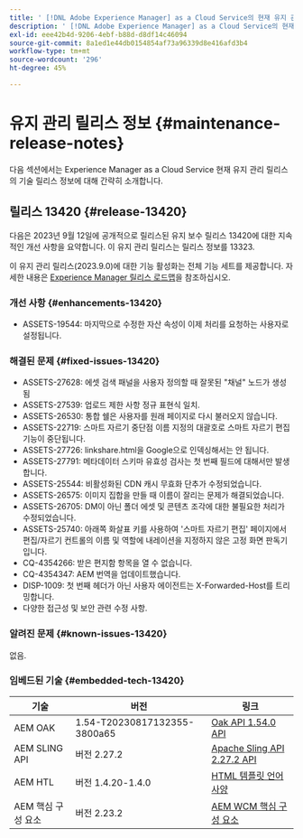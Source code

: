 ```yaml
---
title: ' [!DNL Adobe Experience Manager] as a Cloud Service의 현재 유지 관리 릴리스 정보입니다.'
description: ' [!DNL Adobe Experience Manager] as a Cloud Service의 현재 유지 관리 릴리스 정보입니다.'
exl-id: eee42b4d-9206-4ebf-b88d-d8df14c46094
source-git-commit: 8a1ed1e44db0154854af73a96339d8e416afd3b4
workflow-type: tm+mt
source-wordcount: '296'
ht-degree: 45%

---
```


# 유지 관리 릴리스 정보 {#maintenance-release-notes}

다음 섹션에서는 Experience Manager as a Cloud Service 현재 유지 관리 릴리스의 기술 릴리스 정보에 대해 간략히 소개합니다.

## 릴리스 13420 {#release-13420}

다음은 2023년 9월 12일에 공개적으로 릴리스된 유지 보수 릴리스 13420에 대한 지속적인 개선 사항을 요약합니다. 이 유지 관리 릴리스는 릴리스 정보를 13323.

이 유지 관리 릴리스(2023.9.0)에 대한 기능 활성화는 전체 기능 세트를 제공합니다. 자세한 내용은 [Experience Manager 릴리스 로드맵](https://experienceleague.adobe.com/docs/experience-manager-release-information/aem-release-updates/update-releases-roadmap.html)을 참조하십시오.

### 개선 사항 {#enhancements-13420}

- ASSETS-19544: 마지막으로 수정한 자산 속성이 이제 처리를 요청하는 사용자로 설정됩니다.

### 해결된 문제 {#fixed-issues-13420}

- ASSETS-27628: 에셋 검색 패널을 사용자 정의할 때 잘못된 &quot;채널&quot; 노드가 생성됨
- ASSETS-27539: 업로드 제한 사항 정규 표현식 일치.
- ASSETS-26530: 통합 쉘은 사용자를 원래 페이지로 다시 불러오지 않습니다.
- ASSETS-22719: 스마트 자르기 중단점 이름 지정의 대괄호로 스마트 자르기 편집 기능이 중단됩니다.
- ASSETS-27726: linkshare.html을 Google으로 인덱싱해서는 안 됩니다.
- ASSETS-27791: 메타데이터 스키마 유효성 검사는 첫 번째 필드에 대해서만 발생합니다.
- ASSETS-25544: 비활성화된 CDN 캐시 무효화 단추가 수정되었습니다.
- ASSETS-26575: 이미지 집합을 만들 때 이름이 잘리는 문제가 해결되었습니다.
- ASSETS-26705: DM이 아닌 폴더 에셋 및 콘텐츠 조각에 대한 불필요한 처리가 수정되었습니다.
- ASSETS-25740: 아래쪽 화살표 키를 사용하여 &#39;스마트 자르기 편집&#39; 페이지에서 편집/자르기 컨트롤의 이름 및 역할에 내레이션을 지정하지 않은 고정 화면 판독기입니다.
- CQ-4354266: 받은 편지함 항목을 열 수 없습니다.
- CQ-4354347: AEM 번역을 업데이트했습니다.
- DISP-1009: 첫 번째 헤더가 아닌 사용자 에이전트는 X-Forwarded-Host를 트리밍합니다.
- 다양한 접근성 및 보안 관련 수정 사항.

### 알려진 문제 {#known-issues-13420}

없음.

### 임베드된 기술 {#embedded-tech-13420}

| 기술 | 버전 | 링크 |
|---|---|---|
| AEM OAK | 1.54-T20230817132355-3800a65 | [Oak API 1.54.0 API](https://www.javadoc.io/doc/org.apache.jackrabbit/oak-api/1.54.0/index.html) |
| AEM SLING API | 버전 2.27.2 | [Apache Sling API 2.27.2 API](https://www.javadoc.io/doc/org.apache.sling/org.apache.sling.api/latest/index.html) |
| AEM HTL | 버전 1.4.20-1.4.0 | [HTML 템플릿 언어 사양](https://github.com/adobe/htl-spec) |
| AEM 핵심 구성 요소 | 버전 2.23.2 | [AEM WCM 핵심 구성 요소](https://github.com/adobe/aem-core-wcm-components) |

